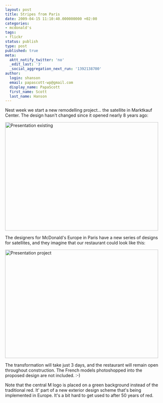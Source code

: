 ```yaml
---
layout: post
title: Stripes from Paris
date: 2009-04-15 11:10:40.000000000 +02:00
categories:
- mcdonald's
tags:
- flickr
status: publish
type: post
published: true
meta:
  aktt_notify_twitter: 'no'
  _edit_last: '3'
  _social_aggregation_next_run: '1392138700'
author:
  login: shanson
  email: papascott-wp@gmail.com
  display_name: PapaScott
  first_name: Scott
  last_name: Hanson
---
```

<p>Nest week we start a new remodelling project... the satellite in Marktkauf Center. The design hasn't changed since it opened nearly 8 years ago:</p>
<p><a href="http://www.flickr.com/photos/51035717986@N01/3444266848" title="View 'Presentation existing' on Flickr.com"><img src="http://farm4.static.flickr.com/3566/3444266848_102e3cdeab.jpg" alt="Presentation existing" border="0" width="500" height="354" /></a></p>
<p>The designers for McDonald's Europe in Paris have a new series of designs for satellites, and they imagine that our restaurant could look like this:</p>
<p><a href="http://www.flickr.com/photos/51035717986@N01/3443451907" title="View 'Presentation project' on Flickr.com"><img src="http://farm4.static.flickr.com/3298/3443451907_46f6006f18.jpg" alt="Presentation project" border="0" width="500" height="354" /></a></p>
<p>The transformation will take just 3 days, and the restaurant will remain open throughout construction. The French models photoshopped into the proposed design are not included. :-)</p>
<p>Note that the central M logo is placed on a green background instead of the traditional red. It' part of a new exterior design scheme that's being implemented in Europe. It's a bit hard to get used to after 50 years of red.</p>
